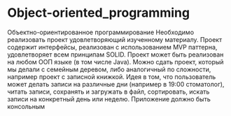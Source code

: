 # Object-oriented_programming
Объектно-ориентированное программирование
Необходимо реализовать проект удовлетворяющий изученному материалу. Проект содержит интерфейсы, реализован с использованием MVP паттерна, удовлетворяет всем принципам SOLID. Проект может быть реализован на любом ООП языке (в том числе Java). Можно сдать проект, который мы делали с семейным деревом, либо аналогичный по сложности, например проект с записной книжкой. Идея в том, что пользователь может делать записи на различные дни (например в 19:00 стоматолог), читать записи, сохранять и загружать в файл, сортировать, искать записи на конкретный день или неделю.
Приложение должно быть консольным
